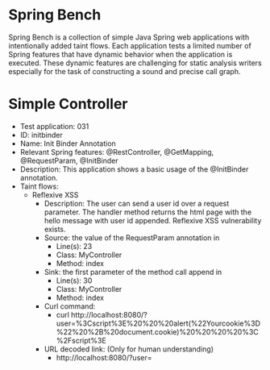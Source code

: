 # Spring Bench

Spring Bench is a collection of simple Java Spring web applications with intentionally added taint flows. 
Each application tests a limited number of Spring features that have dynamic behavior when the application is executed. 
These dynamic features are challenging for static analysis writers especially for the task of constructing a sound and precise call graph.   


# Simple Controller

* Test application: 031
* ID: initbinder
* Name: Init Binder Annotation
* Relevant Spring features: @RestController, @GetMapping, @RequestParam, @InitBinder
* Description: This application shows a basic usage of the @InitBinder annotation. 
* Taint flows: 
  * Reflexive XSS
    * Description: The user can send a user id over a request parameter. The handler method returns the html page with the hello message with user id appended. Reflexive XSS vulnerability exists.  
    * Source: the value of the RequestParam annotation in 
        * Line(s): 23
        * Class: MyController
        * Method: index
    * Sink: the first parameter of the method call append in
        * Line(s): 30
        * Class: MyController
        * Method: index
    * Curl command: 
        * curl http://localhost:8080/?user=%3Cscript%3E%20%20%20alert(%22Yourcookie%3D%22%20%2B%20document.cookie)%20%20%20%20%3C%2Fscript%3E
    * URL decoded link: (Only for human understanding)
        * http://localhost:8080/?user=<script>   alert("Yourcookie=" + document.cookie)    </script>



